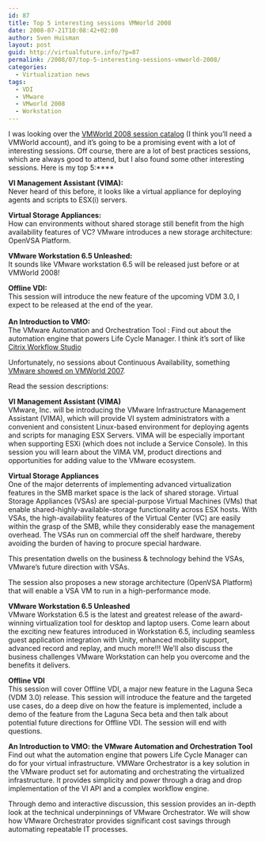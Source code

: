 ```yaml
---
id: 87
title: Top 5 interesting sessions VMWorld 2008
date: 2008-07-21T10:08:42+02:00
author: Sven Huisman
layout: post
guid: http://virtualfuture.info/?p=87
permalink: /2008/07/top-5-interesting-sessions-vmworld-2008/
categories:
  - Virtualization news
tags:
  - VDI
  - VMware
  - VMworld 2008
  - Workstation
---
```

I was looking over the <a title="VMWorld 2008 session catalog)" href="https://vmworld2008.wingateweb.com/scheduler/controller/catalog" target="_blank">VMWorld 2008 session catalog</a> (I think you&#8217;ll need a VMWorld account), and it&#8217;s going to be a promising event with a lot of interesting sessions. Off course, there are a lot of best practices sessions, which are always good to attend, but I also found some other interesting sessions. Here is my top 5:****

**VI Management Assistant (VIMA):**  
Never heard of this before, it looks like a virtual appliance for deploying agents and scripts to ESX(i) servers.

**Virtual Storage Appliances:**  
How can environments without shared storage still benefit from the high availability features of VC? VMware introduces a new storage architecture: OpenVSA Platform.

**VMware Workstation 6.5 Unleashed:**  
It sounds like VMware workstation 6.5 will be released just before or at VMWorld 2008!

**Offline VDI:**  
This session will introduce the new feature of the upcoming VDM 3.0, I expect to be released at the end of the year.  
   
**An Introduction to VMO:**  
The VMware Automation and Orchestration Tool : Find out about the automation engine that powers Life Cycle Manager. I think it&#8217;s sort of like <a title="Citrix Workflow Studio" href="http://www.citrix.com/English/ps2/products/product.asp?contentID=1297816&ntref=hp_nav_US" target="_blank">Citrix Workflow Studio</a>

Unfortunately, no sessions about Continuous Availability, something <a title="Continuous Availability" href="http://blog.scottlowe.org/2007/09/13/vmworld-2007-day-3-keynote-liveblog/" target="_blank">VMware showed on VMWorld 2007</a>.

Read the session descriptions:<!--more-->

**VI Management Assistant (VIMA)**  
VMware, Inc. will be introducing the VMware Infrastructure Management Assistant (VIMA), which will provide VI system administrators with a convenient and consistent Linux-based environment for deploying agents and scripts for managing ESX Servers. VIMA will be especially important when supporting ESXi (which does not include a Service Console). In this session you will learn about the VIMA VM, product directions and opportunities for adding value to the VMware ecosystem.

**Virtual Storage Appliances**  
One of the major deterrents of implementing advanced virtualization features in the SMB market space is the lack of shared storage. Virtual Storage Appliances (VSAs) are special-purpose Virtual Machines (VMs) that enable shared-highly-available-storage functionality across ESX hosts. With VSAs, the high-availability features of the Virtual Center (VC) are easily within the grasp of the SMB, while they considerably ease the management overhead. The VSAs run on commercial off the shelf hardware, thereby avoiding the burden of having to procure special hardware.

This presentation dwells on the business & technology behind the VSAs, VMware’s future direction with VSAs.

The session also proposes a new storage architecture (OpenVSA Platform) that will enable a VSA VM to run in a high-performance mode.

**VMware Workstation 6.5 Unleashed**   
VMware Workstation 6.5 is the latest and greatest release of the award-winning virtualization tool for desktop and laptop users. Come learn about the exciting new features introduced in Workstation 6.5, including seamless guest application integration with Unity, enhanced mobility support, advanced record and replay, and much more!!! We&#8217;ll also discuss the business challenges VMware Workstation can help you overcome and the benefits it delivers. 

**Offline VDI**   
This session will cover Offline VDI, a major new feature in the Laguna Seca (VDM 3.0) release. This session will introduce the feature and the targeted use cases, do a deep dive on how the feature is implemented, include a demo of the feature from the Laguna Seca beta and then talk about potential future directions for Offline VDI. The session will end with questions.

**An Introduction to VMO: the VMware Automation and Orchestration Tool**  
Find out what the automation engine that powers Life Cycle Manager can do for your virtual infrastructure. VMWare Orchestrator is a key solution in the VMware product set for automating and orchestrating the virtualized infrastructure. It provides simplicity and power through a drag and drop implementation of the VI API and a complex workflow engine.

Through demo and interactive discussion, this session provides an in-depth look at the technical underpinnings of VMware Orchestrator. We will show how VMware Orchestrator provides significant cost savings through automating repeatable IT processes.